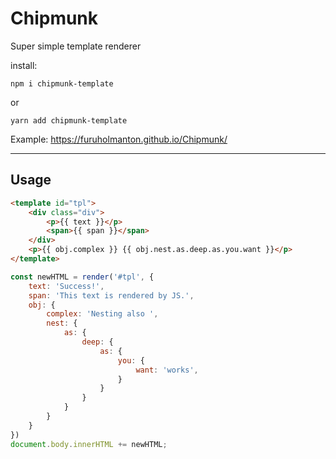 # Chipmunk
Super simple template renderer

install: 
```
npm i chipmunk-template
```
or
```
yarn add chipmunk-template
```

Example: <https://furuholmanton.github.io/Chipmunk/>

---
## Usage
```HTML
<template id="tpl">
    <div class="div">
        <p>{{ text }}</p>
        <span>{{ span }}</span>
    </div>
    <p>{{ obj.complex }} {{ obj.nest.as.deep.as.you.want }}</p>
</template>
```
```JavaScript
const newHTML = render('#tpl', {
    text: 'Success!',
    span: 'This text is rendered by JS.',
    obj: {
        complex: 'Nesting also ',
        nest: {
            as: {
                deep: {
                    as: {
                        you: {
                            want: 'works',
                        }
                    }
                }
            }
        }
    }
})
document.body.innerHTML += newHTML;
```